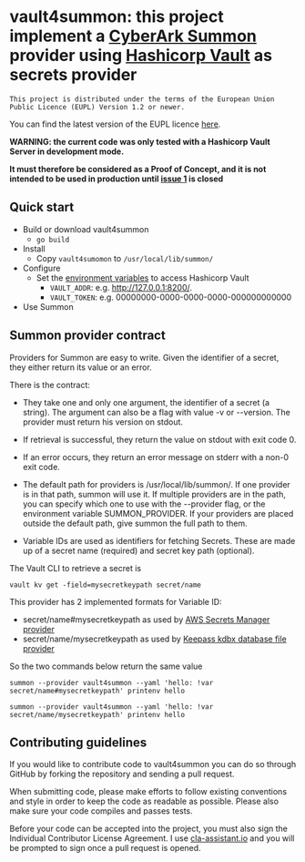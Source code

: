 # vault4summon: this project implement a [CyberArk Summon](https://cyberark.github.io/summon/) provider using [Hashicorp Vault](https://www.vaultproject.io/) as secrets provider

`This project is distributed under the terms of the European Union Public Licence (EUPL) Version 1.2 or newer.`

You can find the latest version of the EUPL
licence [here](https://ec.europa.eu/isa2/solutions/european-union-public-licence-eupl_en).

**WARNING: the current code was only tested with a Hashicorp Vault Server in development mode.**

**It must therefore be considered as a Proof of Concept, and it is not intended to be used in production 
until [issue 1](https://github.com/bdhave/vault4summon/issues/1#issue-798122084) is  closed**

## Quick start

* Build or download vault4summon
  * `go build`
* Install
  * Copy `vault4sumomon` to `/usr/local/lib/summon/`
* Configure 
  * Set the [environment variables](https://www.vaultproject.io/docs/commands#environment-variables)
    to access Hashicorp Vault
    * `VAULT_ADDR`: e.g. http://127.0.0.1:8200/.
    * `VAULT_TOKEN`: e.g. 00000000-0000-0000-0000-000000000000
* Use Summon

## Summon provider contract

Providers for Summon are easy to write. Given the identifier of a secret, they either return its value or an error.

There is the contract:

* They take one and only one argument, the identifier of a secret (a string). The argument can also be a flag with value
  -v or --version. The provider must return his version on stdout.

* If retrieval is successful, they return the value on stdout with exit code 0.

* If an error occurs, they return an error message on stderr with a non-0 exit code.

* The default path for providers is /usr/local/lib/summon/. If one provider is in that path, summon will use it. If
  multiple providers are in the path, you can specify which one to use with the --provider flag, or the environment
  variable SUMMON_PROVIDER. If your providers are placed outside the default path, give summon the full path to them.

* Variable IDs are used as identifiers for fetching Secrets. These are made up of a secret name (required) and secret
  key path (optional).

The Vault CLI to retrieve a secret is

`vault kv get -field=mysecretkeypath secret/name`

This provider has 2 implemented formats for Variable ID:

* secret/name#mysecretkeypath as used 
  by [AWS Secrets Manager provider](https://github.com/cyberark/summon-aws-secrets)
* secret/name/mysecretkeypath as used
  by [Keepass kdbx database file provider](https://github.com/mskarbek/summon-keepass)

So the two commands below return the same value

`
summon --provider vault4summon --yaml 'hello: !var secret/name#mysecretkeypath' printenv hello
`

`
summon --provider vault4summon --yaml 'hello: !var secret/name/mysecretkeypath' printenv hello
`

## Contributing guidelines

If you would like to contribute code to vault4summon you can do so through GitHub by forking the repository and sending
a pull request.

When submitting code, please make efforts to follow existing conventions and style in order to keep the code as readable
as possible. Please also make sure your code compiles and passes tests.

Before your code can be accepted into the project, you must also sign the Individual Contributor License Agreement. I
use [cla-assistant.io](https://cla-assistant.io) and you will be prompted to sign once a pull request is opened.